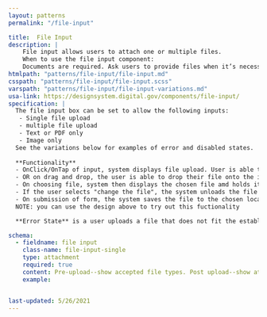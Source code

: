 ```yaml
---
layout: patterns
permalink: "/file-input"

title:  File Input
description: |
    File input allows users to attach one or multiple files.
    When to use the file input component:
    Documents are required. Ask users to provide files when it’s necessary." 
htmlpath: "patterns/file-input/file-input.md"
csspath: "patterns/file-input/file-input.scss"
varspath: "patterns/file-input/file-input-variations.md"
usa-link: https://designsystem.digital.gov/components/file-input/
specification: |
  The file input box can be set to allow the following inputs:
   - Single file upload
   - multiple file upload
   - Text or PDF only
   - Image only
  See the variations below for examples of error and disabled states.
  
  **Functionality**
  - OnClick/OnTap of input, system displays file upload. User is able to navigate their system to select a file. 
  - OR on drag and drop, the user is able to drop their file onto the input.
  - On choosing file, system then displays the chosen file amd holds it in memory. The option to "change the file" appears
  - If the user selects "change the file", the system unloads the file from memory and opens the system to navigate to a new file.
  - On submission of form, the system saves the file to the chosen location.
  NOTE: you can use the design above to try out this fuctionality

  **Error State** is a user uploads a file that does not fit the established parameters... the system displays the error state and the form is not submitted.

schema: 
  - fieldname: file input
    class-name: file-input-single
    type: attachment 
    required: true
    content: Pre-upload--show accepted file types. Post upload--show attached file name or partial file name
    example: 


last-updated: 5/26/2021
---
```

<!--- if extra information is needed for this pattern, write here in Markdown. -->
<!--- to learn markdown format go to https://docs.github.com/en/github/writing-on-github/basic-writing-and-formatting-syntax -->


